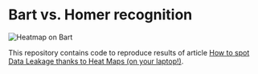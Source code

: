 # Bart vs. Homer recognition
![Heatmap on Bart](https://cdn-images-1.medium.com/max/1200/1*ahL05f4EpXir-fwDasp0lA.png)

This repository contains code to reproduce results of article [How to spot Data Leakage thanks to Heat Maps (on your laptop!)](https://towardsdatascience.com/how-to-spot-data-leakage-thanks-to-heat-maps-81a25f5331eb).
